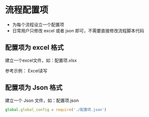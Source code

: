 # 流程配置项


- 为每个流程设立一个配置项
- 日常用户只修改 excel 或者 json 即可，不需要直接修改流程脚本代码


## 配置项为 excel 格式

建立一个excel文件，如：配置项.xlsx

参考示例： Excel读写


## 配置项为 Json 格式

建立一个 Json 文件，如：配置项.json

```javascript
global.global_config = require('./配置项.json')
```